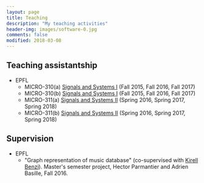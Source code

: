 ```yaml
---
layout: page
title: Teaching
description: "My teaching activities"
header-img: images/software-0.jpg
comments: false
modified: 2018-03-08
---
```


## Teaching assistantship
* EPFL
  * MICRO-310(a) [Signals and Systems I][ss1a] (Fall 2015, Fall 2016, Fall 2017)
  * MICRO-310(b) [Signals and Systems I][ss1b] (Fall 2015, Fall 2016, Fall 2017)
  * MICRO-311(a) [Signals and Systems II][ss2a] (Spring 2016, Spring 2017, Spring 2018)
  * MICRO-311(b) [Signals and Systems II][ss2b] (Spring 2016, Spring 2017, Spring 2018)

[ss1a]: http://edu.epfl.ch/coursebook/en/signals-and-systems-i-for-mt-MICRO-310-A
[ss1b]: http://edu.epfl.ch/coursebook/en/signals-and-systems-i-for-sv-MICRO-310-B
[ss2a]: http://edu.epfl.ch/coursebook/en/signals-and-systems-ii-for-mt-MICRO-311-A
[ss2b]: http://edu.epfl.ch/coursebook/en/signals-and-systems-ii-for-mt-MICRO-311-B

## Supervision
* EPFL
  * "Graph representation of music database" (co-supervised with [Kirell Benzi][kirell]). Master's semester project, Hector Parmantier and Adrien Basille, Fall 2016.


[kirell]: https://www.kirellbenzi.com/
